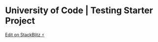 # University of Code | Testing Starter Project

[Edit on StackBlitz ⚡️](https://stackblitz.com/edit/jest-example-689vy7)
